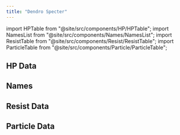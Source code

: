 ```yaml
---
title: "Dendro Specter"
---
```


import HPTable from "@site/src/components/HP/HPTable";
import NamesList from "@site/src/components/Names/NamesList";
import ResistTable from "@site/src/components/Resist/ResistTable";
import ParticleTable from "@site/src/components/Particle/ParticleTable";

## HP Data

<HPTable item_key="dendrospecter" data_src="enemy" />

## Names

<NamesList item_key="dendrospecter" data_src="enemy" />

## Resist Data

<ResistTable item_key="dendrospecter" data_src="enemy" />

## Particle Data

<ParticleTable item_key="dendrospecter" data_src="enemy" />